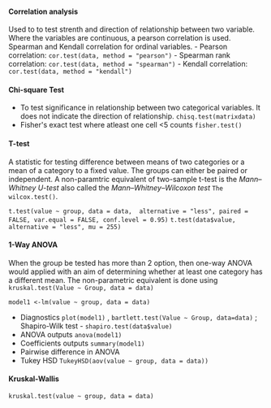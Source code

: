 #### Correlation analysis
Used to to test strenth and direction of relationship between two variable. Where the variables are continuous, a pearson correlation is used. Spearman and Kendall correlation for ordinal variables.
      - Pearson correlation: ```cor.test(data, method = "pearson")```
      - Spearman rank correlation: ```cor.test(data, method = "spearman")```
      - Kendall correlation: ```cor.test(data, method = "kendall")```

#### Chi-square Test
- To test significance in relationship between two categorical variables. It does not indicate the direction of relationship.
```chisq.test(matrixdata)```
- Fisher's exact test where atleast one cell <5 counts ```fisher.test()```

#### T-test
A statistic for testing difference between means of two categories or a mean of a category to a fixed value. The groups can either be paired or independent.
A non-paramtric equivalent of two-sample t-test is the _Mann–Whitney U-test_ also called the _Mann–Whitney–Wilcoxon test_ ```The wilcox.test()```.

```t.test(value ~ group, data = data,  alternative = "less", paired = FALSE, var.equal = FALSE, conf.level = 0.95)```
```t.test(data$value, alternative = "less", mu = 255)```

#### 1-Way ANOVA
When the group be tested has more than 2 option, then one-way ANOVA would applied with an aim of determining whether at least one category has a different mean.
The non-parametric equivalent is done using ```kruskal.test(Value ~ Group, data = data)```

```model1 <-lm(value ~ group, data = data)```

   - Diagnostics ```plot(model1)``` , ```bartlett.test(Value ~ Group, data=data)``` ; Shapiro-Wilk test - ```shapiro.test(data$value)```
   - ANOVA outputs ```anova(model1)```   
   - Coefficients outputs ```summary(model1)```
   - Pairwise difference in ANOVA
   - Tukey HSD ```TukeyHSD(aov(value ~ group, data = data))```
   
#### Kruskal-Wallis    
   ```kruskal.test(value ~ group, data = data)```
